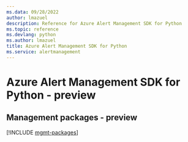 ```yaml
---
ms.data: 09/28/2022
author: lmazuel
description: Reference for Azure Alert Management SDK for Python
ms.topic: reference
ms.devlang: python
ms.author: lmazuel
title: Azure Alert Management SDK for Python
ms.service: alertmanagement
---
```

# Azure Alert Management SDK for Python - preview

## Management packages - preview
[!INCLUDE [mgmt-packages](alert-management-mgmt-index.md)]